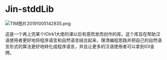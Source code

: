 # Jin-stddLib
![TIM图片20191005142835.png](https://i.loli.net/2019/10/05/4lz5By8inQUvSmt.png)


这是一个再上完某个IOIrk1大佬的课以后有感而发而创作的库。这个库旨在帮助汉语使用者更好地将程序语言和自然语言结合起来，理清编程思路并把自己的自然语言形式的算法更好地转化成程序语言，并且让更多的汉语使用者可以拿到IOI金牌。

